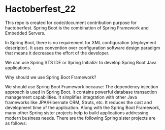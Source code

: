 # Hactoberfest_22
This repo is created for code/document contribution purpose for hactoberfest.
Spring Boot is the combination of Spring Framework and Embedded Servers.

In Spring Boot, there is no requirement for XML configuration (deployment descriptor). It uses convention over configuration software design paradigm that means it decreases the effort of the developer.

We can use Spring STS IDE or Spring Initializr to develop Spring Boot Java applications.

Why should we use Spring Boot Framework?

We should use Spring Boot Framework because:
The dependency injection approach is used in Spring Boot.
It contains powerful database transaction management capabilities.
It simplifies integration with other Java frameworks like JPA/Hibernate ORM, Struts, etc.
It reduces the cost and development time of the application.
Along with the Spring Boot Framework, many other Spring sister projects help to build applications addressing modern business needs. There are the following Spring sister projects are as follows:
